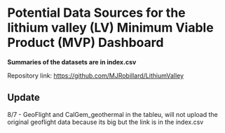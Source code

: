 # Potential Data Sources for the lithium valley (LV) Minimum Viable Product (MVP) Dashboard


**Summaries of the datasets are in index.csv**


Repository link: https://github.com/MJRobillard/LithiumValley

## Update
8/7 - GeoFlight and CalGem_geothermal in the tableu, will not upload the original geoflight data because its big but the link is in the index.csv
